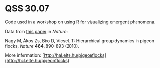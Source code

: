 # QSS 30.07

Code used in a workshop on using R for visualizing emergent phenomena.

Data from [this paper](http://www.nature.com/nature/journal/v464/n7290/abs/nature08891.html) in *Nature*:

Nagy M, Ákos Zs, Biro D, Vicsek T: Hierarchical group dynamics in pigeon flocks, *Nature* **464**, 890-893 (2010).

More information: [http://hal.elte.hu/pigeonflocks](http://hal.elte.hu/pigeonflocks)